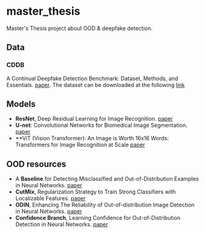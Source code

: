 # master_thesis
Master's Thesis project about OOD & deepfake detection.


## Data

### CDDB
A Continual Deepfake Detection Benchmark: Dataset, Methods, and Essentials. [paper](https://arxiv.org/abs/2205.05467).
The dataset can be downloaded at the following [link](https://drive.google.com/file/d/1NgB8ytBMFBFwyXJQvdVT_yek1EaaEHrg/view)


## Models

- **ResNet**, Deep Residual Learning for Image Recognition.
[paper](https://arxiv.org/abs/1512.03385v1)
- **U-net**: Convolutional Networks for Biomedical Image Segmentation.
[paper](https://arxiv.org/abs/1505.04597)
- **ViT (Vision Transformer): An Image is Worth 16x16 Words: Transformers for Image Recognition at Scale
[paper](https://arxiv.org/abs/2010.11929)

## OOD resources

- A **Baseline** for Detecting Misclassified and Out-of-Distribution Examples in Neural Networks.
[paper](https://arxiv.org/abs/1610.02136)
- **CutMix**, Regularization Strategy to Train Strong Classifiers with Localizable Features.
[paper](https://arxiv.org/abs/1905.04899)
- **ODIN**, Enhancing The Reliability of Out-of-distribution Image Detection in Neural Networks.
[paper](https://arxiv.org/abs/1706.02690)
- **Confidence Branch**, Learning Confidence for Out-of-Distribution Detection in Neural Networks.
[paper](https://arxiv.org/abs/1802.04865)
